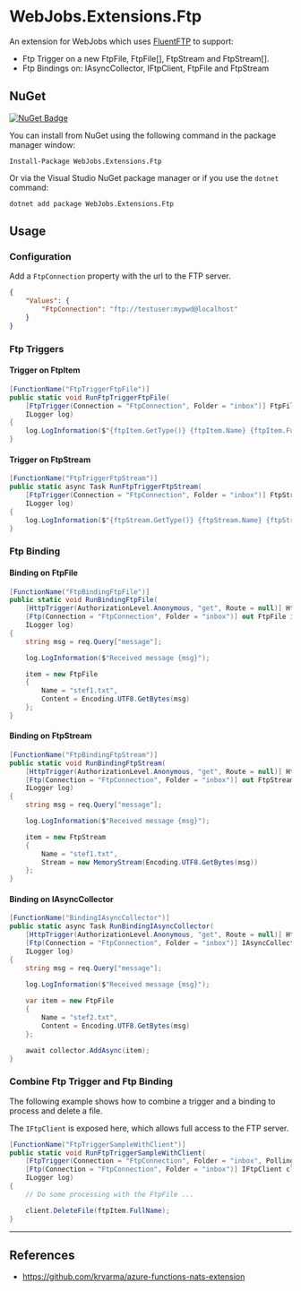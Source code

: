 # WebJobs.Extensions.Ftp

An extension for WebJobs which uses [FluentFTP](https://github.com/robinrodricks/FluentFTP) to support:
- Ftp Trigger on a new FtpFile, FtpFile[], FtpStream and FtpStream[]. 
- Ftp Bindings on: IAsyncCollector, IFtpClient, FtpFile and FtpStream

## NuGet
[![NuGet Badge](https://buildstats.info/nuget/WebJobs.Extensions.Ftp)](https://www.nuget.org/packages/WebJobs.Extensions.Ftp)

You can install from NuGet using the following command in the package manager window:

`Install-Package WebJobs.Extensions.Ftp`

Or via the Visual Studio NuGet package manager or if you use the `dotnet` command:

`dotnet add package WebJobs.Extensions.Ftp`


## Usage

### Configuration
Add a `FtpConnection` property with the url to the FTP server.

``` json
{
    "Values": {
        "FtpConnection": "ftp://testuser:mypwd@localhost"
    }
}
```

### Ftp Triggers

#### Trigger on FtpItem
``` c#
[FunctionName("FtpTriggerFtpFile")]
public static void RunFtpTriggerFtpFile(
    [FtpTrigger(Connection = "FtpConnection", Folder = "inbox")] FtpFile ftpItem,
    ILogger log)
{
    log.LogInformation($"{ftpItem.GetType()} {ftpItem.Name} {ftpItem.FullName} {ftpItem.Size} {ftpItem.Content?.Length}");
}
```

#### Trigger on FtpStream
``` c#
[FunctionName("FtpTriggerFtpStream")]
public static async Task RunFtpTriggerFtpStream(
    [FtpTrigger(Connection = "FtpConnection", Folder = "inbox")] FtpStream ftpStream,
    ILogger log)
{
    log.LogInformation($"{ftpStream.GetType()} {ftpStream.Name} {ftpStream.FullName} {ftpStream.Size} {ftpStream.Stream?.Length}");
}
```


### Ftp Binding

#### Binding on FtpFile
``` c#
[FunctionName("FtpBindingFtpFile")]
public static void RunBindingFtpFile(
    [HttpTrigger(AuthorizationLevel.Anonymous, "get", Route = null)] HttpRequest req,
    [Ftp(Connection = "FtpConnection", Folder = "inbox")] out FtpFile item,
    ILogger log)
{
    string msg = req.Query["message"];

    log.LogInformation($"Received message {msg}");

    item = new FtpFile
    {
        Name = "stef1.txt",
        Content = Encoding.UTF8.GetBytes(msg)
    };
}
```

#### Binding on FtpStream
``` c#
[FunctionName("FtpBindingFtpStream")]
public static void RunBindingFtpStream(
    [HttpTrigger(AuthorizationLevel.Anonymous, "get", Route = null)] HttpRequest req,
    [Ftp(Connection = "FtpConnection", Folder = "inbox")] out FtpStream item,
    ILogger log)
{
    string msg = req.Query["message"];

    log.LogInformation($"Received message {msg}");

    item = new FtpStream
    {
        Name = "stef1.txt",
        Stream = new MemoryStream(Encoding.UTF8.GetBytes(msg))
    };
}
```

#### Binding on IAsyncCollector
``` c#
[FunctionName("BindingIAsyncCollector")]
public static async Task RunBindingIAsyncCollector(
    [HttpTrigger(AuthorizationLevel.Anonymous, "get", Route = null)] HttpRequest req,
    [Ftp(Connection = "FtpConnection", Folder = "inbox")] IAsyncCollector<FtpFile> collector,
    ILogger log)
{
    string msg = req.Query["message"];

    log.LogInformation($"Received message {msg}");
    
    var item = new FtpFile
    {
        Name = "stef2.txt",
        Content = Encoding.UTF8.GetBytes(msg)
    };

    await collector.AddAsync(item);
}
```

### Combine Ftp Trigger and Ftp Binding
The following example shows how to combine a trigger and a binding to process and delete a file.

The `IFtpClient` is exposed here, which allows full access to the FTP server.
``` c#
[FunctionName("FtpTriggerSampleWithClient")]
public static void RunFtpTriggerSampleWithClient(
    [FtpTrigger(Connection = "FtpConnection", Folder = "inbox", PollingIntervalInSeconds = 30, IncludeContent = false)] FtpFile ftpItem,
    [Ftp(Connection = "FtpConnection", Folder = "inbox")] IFtpClient client,
    ILogger log)
{
    // Do some processing with the FtpFile ...

    client.DeleteFile(ftpItem.FullName);
}
```

---

## References
 - https://github.com/krvarma/azure-functions-nats-extension
